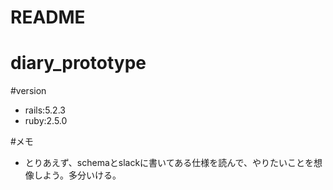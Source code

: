 # README

diary_prototype
===

#version
- rails:5.2.3
- ruby:2.5.0

#メモ
- とりあえず、schemaとslackに書いてある仕様を読んで、やりたいことを想像しよう。多分いける。
